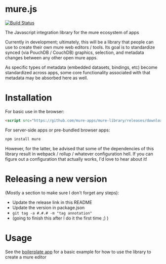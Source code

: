 mure.js
=======
[![Build Status](https://travis-ci.org/mure-apps/mure-library.svg?branch=master)](https://travis-ci.org/mure-apps/mure-library)

The Javascript integration library for the mure ecosystem of apps

Currently in development; ultimately, this will be a library that people can use
to create their own mure web editors / tools. Its goal is to standardize synced (via PouchDB / CouchDB) graphics, selection, and metadata changes between any other open mure apps.

As specific types of metadata (embedded datasets, bindings, etc) become standardized
across apps, some core functionality associated with that metadata may be
absorbed here as well.

Installation
============
For basic use in the browser:

```html
<script src="https://github.com/mure-apps/mure-library/releases/download/0.2.1/mure.umd.js"></script>
```

For server-side apps or pre-bundled browser apps:

```bash
npm install mure
```

However, for the latter, be advised that some of the dependencies of this library result in webpack / rollup / whatever configuration hell. If you can figure out a configuration that actually works, I'd love to hear about it!

# Releasing a new version
(Mostly a section to make sure I don't forget any steps):

- Update the release link in this README
- Update the version in package.json
- `git tag -a #.#.# -m "tag annotation"`
- (going to finish this after I do it the first time ;) )

# Usage
See the [boilerplate app](https://github.com/mure-apps/app-boilerplate) for a basic example for how to use the library to create a mure editor
